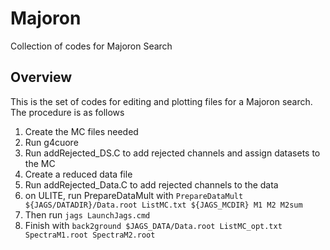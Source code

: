 # Majoron
Collection of codes for Majoron Search

## Overview
This is the set of codes for editing and plotting files for a Majoron search. The procedure is as follows

1. Create the MC files needed
2. Run g4cuore 
3. Run addRejected_DS.C to add rejected channels and assign datasets to the MC
4. Create a reduced data file
5. Run addRejected_Data.C to add rejected channels to the data
6. on ULITE, run PrepareDataMult with ```PrepareDataMult ${JAGS/DATADIR}/Data.root ListMC.txt ${JAGS_MCDIR} M1 M2 M2sum```
7. Then run ```jags LaunchJags.cmd```
8. Finish with ```back2ground $JAGS_DATA/Data.root ListMC_opt.txt SpectraM1.root SpectraM2.root```

